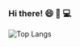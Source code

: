 ### Hi there! :smile: :cherry_blossom: :computer:
![Top Langs](https://github-readme-stats.vercel.app/api/top-langs/?username=CharalambosIoannou&theme=react&?hide=Shell&?hide=Objective-C&?hide=Swift&?hide=JavaScript&?hide=PHP)
<!--
**harman-khehara/harman-khehara** is a ✨ _special_ ✨ repository because its `README.md` (this file) appears on your GitHub profile.

Here are some ideas to get you started:

- 🔭 I’m currently working on ...
- 🌱 I’m currently learning ...
- 👯 I’m looking to collaborate on ...
- 🤔 I’m looking for help with ...
- 💬 Ask me about ...
- 📫 How to reach me: ...
- 😄 Pronouns: ...
- ⚡ Fun fact: ...
-->
